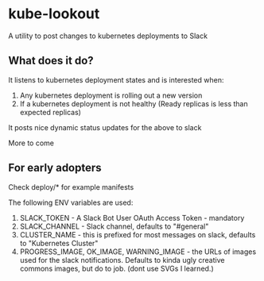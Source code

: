 # kube-lookout
A utility to post changes to kubernetes deployments to Slack

## What does it do?

It listens to kubernetes deployment states and is interested when:

1. Any kubernetes deployment is rolling out a new version
2. If a kubernetes deployment is not healthy (Ready replicas is less than expected replicas)

It posts nice dynamic status updates for the above to slack

More to come

## For early adopters

Check deploy/* for example manifests

The following ENV variables are used:

1. SLACK_TOKEN - A Slack Bot User OAuth Access Token - mandatory
2. SLACK_CHANNEL - Slack channel, defaults to "#general"
3. CLUSTER_NAME - this is prefixed for most messages on slack, defaults to "Kubernetes Cluster"
4. PROGRESS_IMAGE, OK_IMAGE, WARNING_IMAGE - the URLs of images used for the slack notifications. Defaults to kinda ugly creative commons images, but do to job. (dont use SVGs I learned.)

